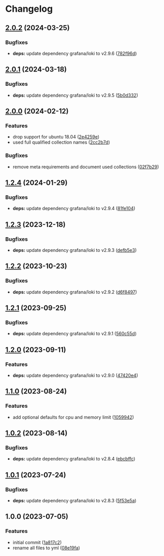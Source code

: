 # Changelog

## [2.0.2](https://github.com/rolehippie/promtail/compare/v2.0.1...v2.0.2) (2024-03-25)


### Bugfixes

* **deps:** update dependency grafana/loki to v2.9.6 ([782f96d](https://github.com/rolehippie/promtail/commit/782f96db98ad6f72f7e5ff5d199a052dcb505c06))

## [2.0.1](https://github.com/rolehippie/promtail/compare/v2.0.0...v2.0.1) (2024-03-18)


### Bugfixes

* **deps:** update dependency grafana/loki to v2.9.5 ([5b0d332](https://github.com/rolehippie/promtail/commit/5b0d3326518797ad2c298d699104a218462bebc9))

## [2.0.0](https://github.com/rolehippie/promtail/compare/v1.2.4...v2.0.0) (2024-02-12)


### Features

* drop support for ubuntu 18.04 ([2e4259e](https://github.com/rolehippie/promtail/commit/2e4259e21259754b5fc9fddde34ddd5a02cf49d4))
* used full qualified collection names ([2cc2b7d](https://github.com/rolehippie/promtail/commit/2cc2b7dc662b2332515d12e0a250f73ce87bb0cd))


### Bugfixes

* remove meta requirements and document used collections ([02f7b29](https://github.com/rolehippie/promtail/commit/02f7b29556e5c264ebe2c3ff3fde1eee64b63120))

## [1.2.4](https://github.com/rolehippie/promtail/compare/v1.2.3...v1.2.4) (2024-01-29)


### Bugfixes

* **deps:** update dependency grafana/loki to v2.9.4 ([81fe104](https://github.com/rolehippie/promtail/commit/81fe10407b6a5b6e19adce73aa12475bddb8ca25))

## [1.2.3](https://github.com/rolehippie/promtail/compare/v1.2.2...v1.2.3) (2023-12-18)


### Bugfixes

* **deps:** update dependency grafana/loki to v2.9.3 ([defb5e3](https://github.com/rolehippie/promtail/commit/defb5e3725cfdd0a2c01954faaccc205ea9a968e))

## [1.2.2](https://github.com/rolehippie/promtail/compare/v1.2.1...v1.2.2) (2023-10-23)


### Bugfixes

* **deps:** update dependency grafana/loki to v2.9.2 ([d6f8497](https://github.com/rolehippie/promtail/commit/d6f8497ea73290d1eb17675a074bce03834cfbad))

## [1.2.1](https://github.com/rolehippie/promtail/compare/v1.2.0...v1.2.1) (2023-09-25)


### Bugfixes

* **deps:** update dependency grafana/loki to v2.9.1 ([560c55d](https://github.com/rolehippie/promtail/commit/560c55dccfb68b0d9193cb0a60f0c580095503a1))

## [1.2.0](https://github.com/rolehippie/promtail/compare/v1.1.0...v1.2.0) (2023-09-11)


### Features

* **deps:** update dependency grafana/loki to v2.9.0 ([47420e4](https://github.com/rolehippie/promtail/commit/47420e49932c60588daae34f4e6492cb6ac8d4fe))

## [1.1.0](https://github.com/rolehippie/promtail/compare/v1.0.2...v1.1.0) (2023-08-24)


### Features

* add optional defaults for cpu and memory limit ([1059942](https://github.com/rolehippie/promtail/commit/105994215fd0c1a17d6bf66a453740923db8a988))

## [1.0.2](https://github.com/rolehippie/promtail/compare/v1.0.1...v1.0.2) (2023-08-14)


### Bugfixes

* **deps:** update dependency grafana/loki to v2.8.4 ([ebcbffc](https://github.com/rolehippie/promtail/commit/ebcbffc99e5afb99b588a50e5431e45c24e6fe8d))

## [1.0.1](https://github.com/rolehippie/promtail/compare/v1.0.0...v1.0.1) (2023-07-24)


### Bugfixes

* **deps:** update dependency grafana/loki to v2.8.3 ([5f53e5a](https://github.com/rolehippie/promtail/commit/5f53e5a61a184b74e84d709688e19e32bcdfb847))

## 1.0.0 (2023-07-05)


### Features

* initial commit ([1a817c2](https://github.com/rolehippie/promtail/commit/1a817c2fd34424ed7d42fddfdb21586d119ce88b))
* rename all files to yml ([08e19fa](https://github.com/rolehippie/promtail/commit/08e19fa26d3183cf4a0fd1dc7fd07f6141b687ef))
